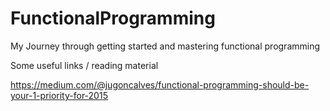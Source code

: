 # FunctionalProgramming
My Journey through getting started and mastering functional programming

Some useful links / reading material

https://medium.com/@jugoncalves/functional-programming-should-be-your-1-priority-for-2015
